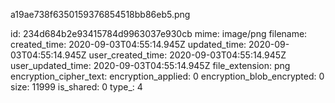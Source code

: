 a19ae738f6350159376854518bb86eb5.png

id: 234d684b2e93415784d9963037e930cb
mime: image/png
filename: 
created_time: 2020-09-03T04:55:14.945Z
updated_time: 2020-09-03T04:55:14.945Z
user_created_time: 2020-09-03T04:55:14.945Z
user_updated_time: 2020-09-03T04:55:14.945Z
file_extension: png
encryption_cipher_text: 
encryption_applied: 0
encryption_blob_encrypted: 0
size: 11999
is_shared: 0
type_: 4